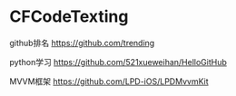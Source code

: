 # CFCodeTexting

github排名 https://github.com/trending

python学习
https://github.com/521xueweihan/HelloGitHub

MVVM框架
https://github.com/LPD-iOS/LPDMvvmKit
